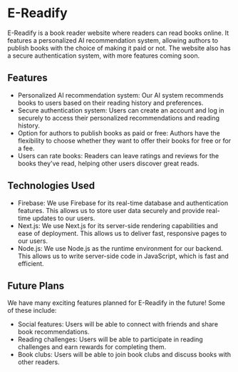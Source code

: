 # E-Readify

E-Readify is a book reader website where readers can read books online. It features a personalized AI recommendation system, allowing authors to publish books with the choice of making it paid or not. The website also has a secure authentication system, with more features coming soon.

## Features
- Personalized AI recommendation system: Our AI system recommends books to users based on their reading history and preferences.
- Secure authentication system: Users can create an account and log in securely to access their personalized recommendations and reading history.
- Option for authors to publish books as paid or free: Authors have the flexibility to choose whether they want to offer their books for free or for a fee.
- Users can rate books: Readers can leave ratings and reviews for the books they've read, helping other users discover great reads.

## Technologies Used
- Firebase: We use Firebase for its real-time database and authentication features. This allows us to store user data securely and provide real-time updates to our users.
- Next.js: We use Next.js for its server-side rendering capabilities and ease of deployment. This allows us to deliver fast, responsive pages to our users.
- Node.js: We use Node.js as the runtime environment for our backend. This allows us to write server-side code in JavaScript, which is fast and efficient.

## Future Plans
We have many exciting features planned for E-Readify in the future! Some of these include:
- Social features: Users will be able to connect with friends and share book recommendations.
- Reading challenges: Users will be able to participate in reading challenges and earn rewards for completing them.
- Book clubs: Users will be able to join book clubs and discuss books with other readers.

